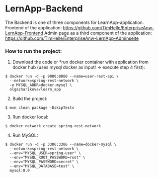 # LernApp-Backend 
The Backend is one of three components for LearnApp-application. 
Frontend of the application: https://github.com/TimHelle/EnterpriseAnw-LernApp-Frontend
Admin page as a third component of the application: https://github.com/TimHelle/EnterpriseAnw-LernApp-Adminseite

### How to run the project:

1. Download the code or *run docker container with application from docker hub (uses mysql docker as input! -> execute step 4 first):
```
$ docker run -d -p 9000:8080 --name=user-rest-api \
  --network=spring-rest-network \
  -e MYSQL_ADDR=docker-mysql \
  olgazharikova/learn_app
```
2. Build the project:
```
$ mvn clean package -DskipTests
```
3. Run docker local:
```
$ docker network create spring-rest-network
```
4. Run MySQL:
```
$ docker run -d -p 3306:3306 --name=docker-mysql \
  --network=spring-rest-network \
  --env="MYSQL_USER=spring-user" \
  --env="MYSQL_ROOT_PASSWORD=root" \
  --env="MYSQL_PASSWORD=secret" \
  --env="MYSQL_DATABASE=test" \
  mysql:8.0
```

